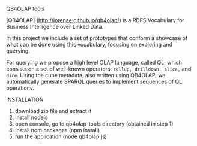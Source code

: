 QB4OLAP tools

[QB4OLAP] (http://lorenae.github.io/qb4olap/) is a RDFS Vocabulary for Business Intelligence over Linked Data.

In this project we include a set of prototypes that conform a showcase of what can be done using this vocabulary, focusing on exploring and querying.

For querying we propose a high level OLAP language, called QL, which consists on a set of well-known operators: `rollup, drilldown, slice,` and `dice`. Using the cube metadata, also written using QB4OLAP, we automatically generate SPARQL queries to implement sequences of QL operations.


INSTALLATION

1) download zip file and extract it
2) install nodejs
3) open console, go to qb4olap-tools directory (obtained in step 1)
4) install nom packages  (npm install)
5) run the application  (node qb4olap.js)
